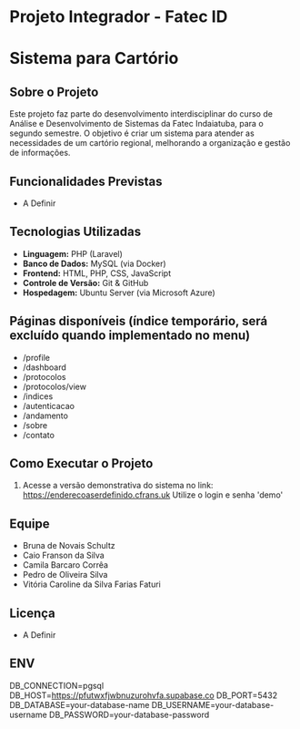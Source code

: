 # Projeto Integrador - Fatec ID
# Sistema para Cartório

## Sobre o Projeto
Este projeto faz parte do desenvolvimento interdisciplinar do curso de Análise e Desenvolvimento de Sistemas da Fatec Indaiatuba, para o segundo semestre. O objetivo é criar um sistema para atender as necessidades de um cartório regional, melhorando a organização e gestão de informações.

## Funcionalidades Previstas
- A Definir

## Tecnologias Utilizadas
- **Linguagem:** PHP (Laravel) 
- **Banco de Dados:** MySQL (via Docker)
- **Frontend:** HTML, PHP, CSS, JavaScript
- **Controle de Versão:** Git & GitHub
- **Hospedagem:** Ubuntu Server (via Microsoft Azure)

## Páginas disponíveis (índice temporário, será excluído quando implementado no menu)
- /profile
- /dashboard
- /protocolos
- /protocolos/view
- /indices
- /autenticacao
- /andamento
- /sobre
- /contato

## Como Executar o Projeto
1. Acesse a versão demonstrativa do sistema no link:
https://enderecoaserdefinido.cfrans.uk
Utilize o login e senha 'demo'

## Equipe
- Bruna de Novais Schultz
- Caio Franson da Silva
- Camila Barcaro Corrêa
- Pedro de Oliveira Silva
- Vitória Caroline da Silva Farias Faturi

## Licença
- A Definir

## ENV
DB_CONNECTION=pgsql
DB_HOST=https://pfutwxfjwbnuzurohvfa.supabase.co
DB_PORT=5432
DB_DATABASE=your-database-name
DB_USERNAME=your-database-username
DB_PASSWORD=your-database-password